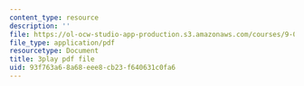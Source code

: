```yaml
---
content_type: resource
description: ''
file: https://ol-ocw-studio-app-production.s3.amazonaws.com/courses/9-04-sensory-systems-fall-2013/93f763a68a68eee8cb23f640631c0fa6_T9HYPlE8xzc.pdf
file_type: application/pdf
resourcetype: Document
title: 3play pdf file
uid: 93f763a6-8a68-eee8-cb23-f640631c0fa6
---
```

